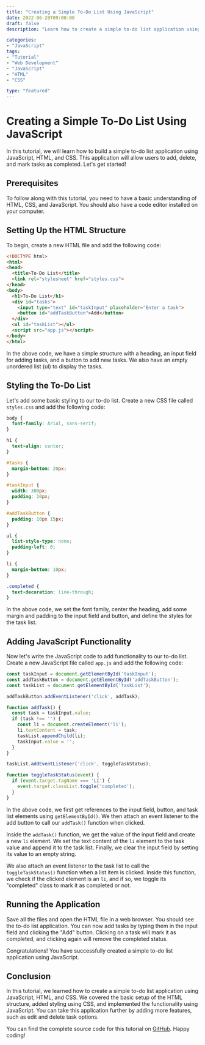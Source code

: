 ```yaml
--- 
title: "Creating a Simple To-Do List Using JavaScript"
date: 2022-06-28T09:00:00
draft: false
description: "Learn how to create a simple to-do list application using JavaScript with source code examples."

categories:
- "JavaScript"
tags:
- "Tutorial"
- "Web Development"
- "JavaScript"
- "HTML"
- "CSS"

type: "featured"
---
```


# Creating a Simple To-Do List Using JavaScript

In this tutorial, we will learn how to build a simple to-do list application using JavaScript, HTML, and CSS. This application will allow users to add, delete, and mark tasks as completed. Let's get started!

## Prerequisites

To follow along with this tutorial, you need to have a basic understanding of HTML, CSS, and JavaScript. You should also have a code editor installed on your computer.

## Setting Up the HTML Structure

To begin, create a new HTML file and add the following code:

```html
<!DOCTYPE html>
<html>
<head>
  <title>To-Do List</title>
  <link rel="stylesheet" href="styles.css">
</head>
<body>
  <h1>To-Do List</h1>
  <div id="tasks">
    <input type="text" id="taskInput" placeholder="Enter a task">
    <button id="addTaskButton">Add</button>
  </div>
  <ul id="taskList"></ul>
  <script src="app.js"></script>
</body>
</html>
```

In the above code, we have a simple structure with a heading, an input field for adding tasks, and a button to add new tasks. We also have an empty unordered list (ul) to display the tasks.

## Styling the To-Do List

Let's add some basic styling to our to-do list. Create a new CSS file called `styles.css` and add the following code:

```css
body {
  font-family: Arial, sans-serif;
}

h1 {
  text-align: center;
}

#tasks {
  margin-bottom: 20px;
}

#taskInput {
  width: 300px;
  padding: 10px;
}

#addTaskButton {
  padding: 10px 15px;
}

ul {
  list-style-type: none;
  padding-left: 0;
}

li {
  margin-bottom: 10px;
}

.completed {
  text-decoration: line-through;
}
```

In the above code, we set the font family, center the heading, add some margin and padding to the input field and button, and define the styles for the task list.

## Adding JavaScript Functionality

Now let's write the JavaScript code to add functionality to our to-do list. Create a new JavaScript file called `app.js` and add the following code:

```javascript
const taskInput = document.getElementById('taskInput');
const addTaskButton = document.getElementById('addTaskButton');
const taskList = document.getElementById('taskList');

addTaskButton.addEventListener('click', addTask);

function addTask() {
  const task = taskInput.value;
  if (task !== '') {
    const li = document.createElement('li');
    li.textContent = task;
    taskList.appendChild(li);
    taskInput.value = '';
  }
}

taskList.addEventListener('click', toggleTaskStatus);

function toggleTaskStatus(event) {
  if (event.target.tagName === 'LI') {
    event.target.classList.toggle('completed');
  }
}
```

In the above code, we first get references to the input field, button, and task list elements using `getElementById()`. We then attach an event listener to the add button to call our `addTask()` function when clicked.

Inside the `addTask()` function, we get the value of the input field and create a new `li` element. We set the text content of the `li` element to the task value and append it to the task list. Finally, we clear the input field by setting its value to an empty string.

We also attach an event listener to the task list to call the `toggleTaskStatus()` function when a list item is clicked. Inside this function, we check if the clicked element is an `li`, and if so, we toggle its "completed" class to mark it as completed or not.

## Running the Application

Save all the files and open the HTML file in a web browser. You should see the to-do list application. You can now add tasks by typing them in the input field and clicking the "Add" button. Clicking on a task will mark it as completed, and clicking again will remove the completed status. 

Congratulations! You have successfully created a simple to-do list application using JavaScript.

## Conclusion

In this tutorial, we learned how to create a simple to-do list application using JavaScript, HTML, and CSS. We covered the basic setup of the HTML structure, added styling using CSS, and implemented the functionality using JavaScript. You can take this application further by adding more features, such as edit and delete task options.

You can find the complete source code for this tutorial on [GitHub](https://github.com/example/to-do-list). Happy coding!
